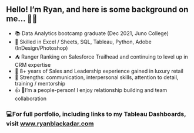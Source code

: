 ## Hello! I’m Ryan, and here is some background on me… 👋🏻 
 
- 📚 Data Analytics bootcamp graduate (Dec 2021, Juno College)
- 💾 Skilled in Excel / Sheets, SQL, Tableau, Python, Adobe (InDesign/Photoshop)
- ⛺️ Ranger Ranking on Salesforce Trailhead and continuing to level up in CRM expertise
- 💎 8+ years of Sales and Leadership experience gained in luxury retail 
- 👔 Strengths: communication, interpersonal skills, attention to detail, training / mentorship
- 👍 🏻I’m a people-person! I enjoy relationship building and team collaboration

### 💻For full portfolio, including links to my Tableau Dashboards, visit www.ryanblackadar.com


<!--
**ryblack0000/ryblack0000** is a ✨ _special_ ✨ repository because its `README.md` (this file) appears on your GitHub profile.

Here are some ideas to get you started:

- 🔭 I’m currently working on ...
- 🌱 I’m currently learning ...
- 👯 I’m looking to collaborate on ...
- 🤔 I’m looking for help with ...
- 💬 Ask me about ...
- 📫 How to reach me: ...
- 😄 Pronouns: ...
- ⚡ Fun fact: ...
-->
